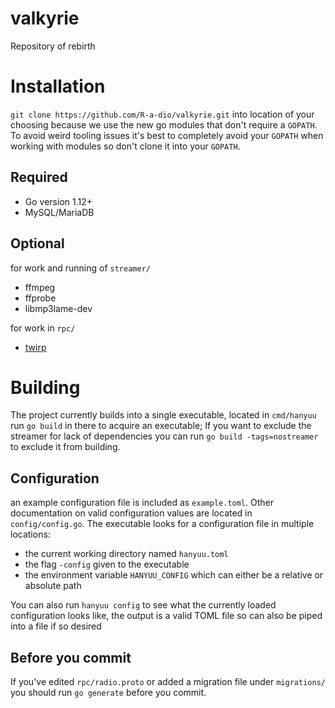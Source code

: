 # valkyrie
Repository of rebirth

Installation
=====

`git clone https://github.com/R-a-dio/valkyrie.git` into location of your choosing because we use the new go modules that don't require a `GOPATH`. To avoid weird tooling issues it's best to completely avoid your `GOPATH` when working with modules so don't clone it into your `GOPATH`.

Required
-----
- Go version 1.12+
- MySQL/MariaDB

Optional
-----
for work and running of `streamer/`
- ffmpeg
- ffprobe
- libmp3lame-dev

for work in `rpc/`
- [twirp](https://twitchtv.github.io/twirp/docs/install.html)

Building
=====

The project currently builds into a single executable, located in `cmd/hanyuu` run `go build` in there to acquire an executable; If you want to exclude the streamer for lack of dependencies you can run `go build -tags=nostreamer` to exclude it from building.

Configuration
-----

an example configuration file is included as `example.toml`. Other documentation on valid configuration values are located in `config/config.go`. The executable looks for a configuration file in multiple locations:
- the current working directory named `hanyuu.toml`
- the flag `-config` given to the executable
- the environment variable `HANYUU_CONFIG` which can either be a relative or absolute path

You can also run `hanyuu config` to see what the currently loaded configuration looks like, the output is a valid TOML file so can also be piped into a file if so desired

Before you commit
-----

If you've edited `rpc/radio.proto` or added a migration file under `migrations/` you should run `go generate` before you commit.